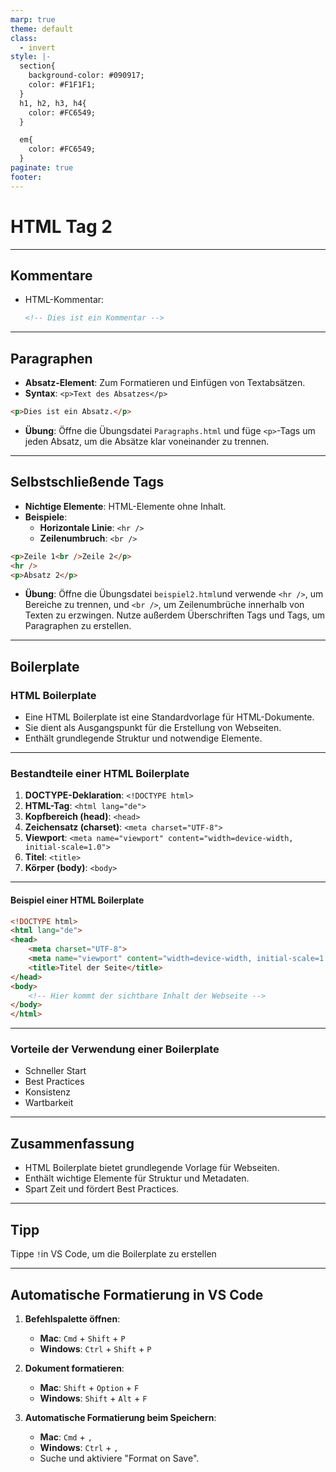 ```yaml
---
marp: true
theme: default
class:
  - invert
style: |-
  section{
    background-color: #090917;
    color: #F1F1F1;
  }
  h1, h2, h3, h4{
    color: #FC6549;
  }

  em{
    color: #FC6549;
  }
paginate: true
footer:
---
```


# HTML Tag 2

---

## Kommentare

- HTML-Kommentar:
  ```html
  <!-- Dies ist ein Kommentar -->
  ```

---

## Paragraphen

- **Absatz-Element**: Zum Formatieren und Einfügen von Textabsätzen.
- **Syntax**: `<p>Text des Absatzes</p>`

```html
<p>Dies ist ein Absatz.</p>
```

- **Übung**: Öffne die Übungsdatei `Paragraphs.html` und füge `<p>`-Tags um jeden Absatz, um die Absätze klar voneinander zu trennen.

---

## Selbstschließende Tags

- **Nichtige Elemente**: HTML-Elemente ohne Inhalt.
- **Beispiele**:
  - **Horizontale Linie**: `<hr />`
  - **Zeilenumbruch**: `<br />`

```html
<p>Zeile 1<br />Zeile 2</p>
<hr />
<p>Absatz 2</p>
```

- **Übung**: Öffne die Übungsdatei `beispiel2.html`und verwende `<hr />`, um Bereiche zu trennen, und `<br />`, um Zeilenumbrüche innerhalb von Texten zu erzwingen. Nutze außerdem Überschriften Tags und Tags, um Paragraphen zu erstellen.

---

## Boilerplate

### HTML Boilerplate

- Eine HTML Boilerplate ist eine Standardvorlage für HTML-Dokumente.
- Sie dient als Ausgangspunkt für die Erstellung von Webseiten.
- Enthält grundlegende Struktur und notwendige Elemente.

---

### Bestandteile einer HTML Boilerplate

1. **DOCTYPE-Deklaration**: `<!DOCTYPE html>`
2. **HTML-Tag**: `<html lang="de">`
3. **Kopfbereich (head)**: `<head>`
4. **Zeichensatz (charset)**: `<meta charset="UTF-8">`
5. **Viewport**: `<meta name="viewport" content="width=device-width, initial-scale=1.0">`
6. **Titel**: `<title>`
7. **Körper (body)**: `<body>`

---

#### Beispiel einer HTML Boilerplate

```html
<!DOCTYPE html>
<html lang="de">
<head>
    <meta charset="UTF-8">
    <meta name="viewport" content="width=device-width, initial-scale=1.0">
    <title>Titel der Seite</title>
</head>
<body>
    <!-- Hier kommt der sichtbare Inhalt der Webseite -->
</body>
</html>
```

---

### Vorteile der Verwendung einer Boilerplate

- Schneller Start
- Best Practices
- Konsistenz
- Wartbarkeit

---

## Zusammenfassung

- HTML Boilerplate bietet grundlegende Vorlage für Webseiten.
- Enthält wichtige Elemente für Struktur und Metadaten.
- Spart Zeit und fördert Best Practices.

---

## Tipp

Tippe `!`in VS Code, um die Boilerplate zu erstellen

---

## Automatische Formatierung in VS Code

1. **Befehlspalette öffnen**:
   - **Mac**: `Cmd` + `Shift` + `P`
   - **Windows**: `Ctrl` + `Shift` + `P`

2. **Dokument formatieren**:
   - **Mac**: `Shift` + `Option` + `F`
   - **Windows**: `Shift` + `Alt` + `F`

3. **Automatische Formatierung beim Speichern**:
   - **Mac**: `Cmd` + `,`
   - **Windows**: `Ctrl` + `,`
   - Suche und aktiviere "Format on Save".


